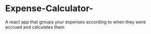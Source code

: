 # Expense-Calculator-
A react app that groups your expenses according to when they were accrued and calculates them
